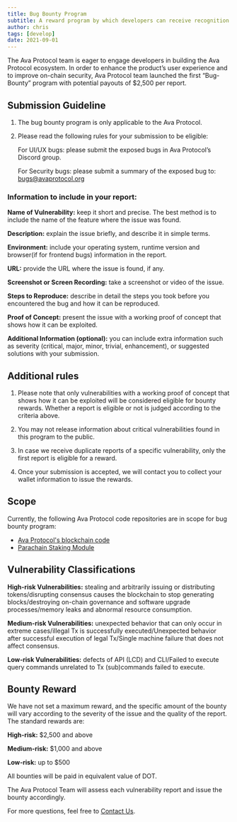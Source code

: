 ```yaml
---
title: Bug Bounty Program
subtitle: A reward program by which developers can receive recognition and compensation for reporting bugs, especially those pertaining to security exploits and vulnerabilities.
author: chris
tags: [develop]
date: 2021-09-01
---
```


The Ava Protocol team is eager to engage developers in building the Ava Protocol ecosystem. In order to enhance the product’s user experience and to improve on-chain security, Ava Protocol team launched the first “Bug-Bounty” program with potential payouts of $2,500 per report.
## Submission Guideline

1. The bug bounty program is only applicable to the Ava Protocol.

2. Please read the following rules for your submission to be eligible:

   For UI/UX bugs: please submit the exposed bugs in Ava Protocol’s Discord group.

   For Security bugs: please submit a summary of the exposed bug to: <bugs@avaprotocol.org>

### Information to include in your report:

**Name of Vulnerability:** keep it short and precise. The best method is to include the name of the feature where the issue was found.

**Description:** explain the issue briefly, and describe it in simple terms.

**Environment:** include your operating system, runtime version and browser(if for frontend bugs) information in the report.

**URL:** provide the URL where the issue is found, if any.

**Screenshot or Screen Recording:** take a screenshot or video of the issue.

**Steps to Reproduce:** describe in detail the steps you took before you encountered the bug and how it can be reproduced.

**Proof of Concept:** present the issue with a working proof of concept that shows how it can be exploited.

**Additional Information (optional):** you can include extra information such as severity (critical, major, minor, trivial, enhancement), or suggested solutions with your submission.
## Additional rules

1. Please note that only vulnerabilities with a working proof of concept that shows how it can be exploited will be considered eligible for bounty rewards. Whether a report is eligible or not is judged according to the criteria above.

2. You may not release information about critical vulnerabilities found in this program to the public.

3. In case we receive duplicate reports of a specific vulnerability, only the first report is eligible for a reward.

4. Once your submission is accepted, we will contact you to collect your wallet information to issue the rewards.

## Scope
Currently, the following Ava Protocol code repositories are in scope for bug bounty program:
- [Ava Protocol's blockchain code](https://github.com/AvaProtocol/OAK-blockchain)
- [Parachain Staking Module](https://github.com/AvaProtocol/moonbeam/tree/oak-staging/pallets/parachain-staking)

## Vulnerability Classifications
**High-risk Vulnerabilities:** stealing and arbitrarily issuing or distributing tokens/disrupting consensus causes the blockchain to stop generating blocks/destroying on-chain governance and software upgrade processes/memory leaks and abnormal resource consumption.

**Medium-risk Vulnerabilities:** unexpected behavior that can only occur in extreme cases/illegal Tx is successfully executed/Unexpected behavior after successful execution of legal Tx/Single machine failure that does not affect consensus.

**Low-risk Vulnerabilities:** defects of API (LCD) and CLI/Failed to execute query commands unrelated to Tx (sub)commands failed to execute.
## Bounty Reward
We have not set a maximum reward, and the specific amount of the bounty will vary according to the severity of the issue and the quality of the report. The standard rewards are:

**High-risk:** $2,500 and above

**Medium-risk:** $1,000 and above

**Low-risk:** up to $500

All bounties will be paid in equivalent value of DOT.

The Ava Protocol Team will assess each vulnerability report and issue the bounty accordingly.

For more questions, feel free to [Contact Us](../contact-us).
